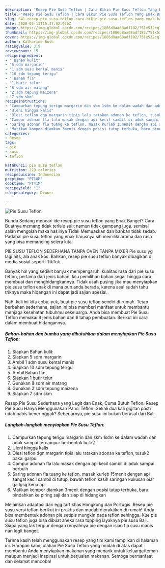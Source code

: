 ```yaml
---
description: "Resep Pie Susu Teflon | Cara Bikin Pie Susu Teflon Yang Enak Banget"
title: "Resep Pie Susu Teflon | Cara Bikin Pie Susu Teflon Yang Enak Banget"
slug: 641-resep-pie-susu-teflon-cara-bikin-pie-susu-teflon-yang-enak-banget
date: 2020-05-13T15:37:02.026Z
image: https://img-global.cpcdn.com/recipes/1866d8aa68adf182/751x532cq70/pie-susu-teflon-foto-resep-utama.jpg
thumbnail: https://img-global.cpcdn.com/recipes/1866d8aa68adf182/751x532cq70/pie-susu-teflon-foto-resep-utama.jpg
cover: https://img-global.cpcdn.com/recipes/1866d8aa68adf182/751x532cq70/pie-susu-teflon-foto-resep-utama.jpg
author: Katharine Bush
ratingvalue: 3.9
reviewcount: 15
recipeingredient:
- " Bahan kulit"
- "5 sdm margarin"
- "1 sdm susu kental manis"
- "10 sdm tepung terigu"
- " Bahan fla"
- "1 butir telur"
- "8 sdm air matang"
- "2 sdm tepung maizena"
- "7 sdm skm"
recipeinstructions:
- "Campurkan tepung terigu margarin dan skm 1sdm ke dalam wadah dan aduk sampai tercampur berbentuk bulir2"
- "Uleni hingga kalis"
- "Olesi teflon dgn margarin tipis lalu ratakan adonan ke teflon, tusuk2 pakai garpu"
- "Campur adonan fla lalu masak dengan api kecil sambil di aduk sampai berbuih"
- "Saring adonan fla tuang ke teflon, masak kurleb 15menit dengan api sangat kecil sambil di tutup, bawah teflon kasih saringan kukusan biar ga lgsg kena api"
- "Matikan kompor diamkan 3menit dengan posisi tutup terbuka, baru pindahkan ke piring saji dan siap di hidangkan"
categories:
- Resep
tags:
- pie
- susu
- teflon

katakunci: pie susu teflon 
nutrition: 229 calories
recipecuisine: Indonesian
preptime: "PT10M"
cooktime: "PT41M"
recipeyield: "1"
recipecategory: Dinner

---
```



![Pie Susu Teflon](https://img-global.cpcdn.com/recipes/1866d8aa68adf182/751x532cq70/pie-susu-teflon-foto-resep-utama.jpg)

Bunda Sedang mencari ide resep pie susu teflon yang Enak Banget? Cara Buatnya memang tidak terlalu sulit namun tidak gampang juga. semisal salah mengolah maka hasilnya Tidak Memuaskan dan bahkan tidak sedap. Padahal pie susu teflon yang enak harusnya sih memiliki aroma dan rasa yang bisa memancing selera kita.

PIE SUSU TEFLON SEDERHANA TANPA OVEN TANPA MIXER Pie susu yg lagi hits, ala anak kos. Bahkan, resep pie susu teflon banyak dibagikan di media sosial seperti TikTok.

Banyak hal yang sedikit banyak mempengaruhi kualitas rasa dari pie susu teflon, pertama dari jenis bahan, lalu pemilihan bahan segar hingga cara membuat dan menghidangkannya. Tidak usah pusing jika mau menyiapkan pie susu teflon enak di mana pun anda berada, karena asal sudah tahu triknya maka hidangan ini dapat jadi sajian spesial.


Nah, kali ini kita coba, yuk, buat pie susu teflon sendiri di rumah. Tetap berbahan sederhana, sajian ini bisa memberi manfaat untuk membantu menjaga kesehatan tubuhmu sekeluarga. Anda bisa membuat Pie Susu Teflon memakai 9 jenis bahan dan 6 tahap pembuatan. Berikut ini cara dalam membuat hidangannya.

<!--inarticleads1-->

##### Bahan-bahan dan bumbu yang dibutuhkan dalam menyiapkan Pie Susu Teflon:

1. Siapkan  Bahan kulit:
1. Siapkan 5 sdm margarin
1. Ambil 1 sdm susu kental manis
1. Siapkan 10 sdm tepung terigu
1. Ambil  Bahan fla:
1. Siapkan 1 butir telur
1. Gunakan 8 sdm air matang
1. Gunakan 2 sdm tepung maizena
1. Siapkan 7 sdm skm


Resep Pie Susu Sederhana yang Legit dan Enak, Cuma Butuh Teflon. Resep Pie Susu Hanya Menggunakan Panci Teflon. Sekali dua kali gigitan pasti udah habis bener nggak? Sebenarnya, pie susu ini bukan berasal dari Bali. 

<!--inarticleads2-->

##### Langkah-langkah menyiapkan Pie Susu Teflon:

1. Campurkan tepung terigu margarin dan skm 1sdm ke dalam wadah dan aduk sampai tercampur berbentuk bulir2
1. Uleni hingga kalis
1. Olesi teflon dgn margarin tipis lalu ratakan adonan ke teflon, tusuk2 pakai garpu
1. Campur adonan fla lalu masak dengan api kecil sambil di aduk sampai berbuih
1. Saring adonan fla tuang ke teflon, masak kurleb 15menit dengan api sangat kecil sambil di tutup, bawah teflon kasih saringan kukusan biar ga lgsg kena api
1. Matikan kompor diamkan 3menit dengan posisi tutup terbuka, baru pindahkan ke piring saji dan siap di hidangkan


Melainkan adaptasi dari egg tart khas Hongkong dan Portugis. Resep pie susu versi teflon berikut ini praktis dan mudah dipraktikan di rumah! Anda bisa membentuk adonan pie setipis mungkin pada teflon sehingga. Kue pie susu teflon juga bisa dibuat aneka rasa topping layaknya pie susu Bali. Siapa yang tak tergiur dengan renyahnya pie dengan isian fla susu manis nan legit banget. 

Terima kasih telah menggunakan resep yang tim kami tampilkan di halaman ini. Harapan kami, olahan Pie Susu Teflon yang mudah di atas dapat membantu Anda menyiapkan makanan yang menarik untuk keluarga/teman maupun menjadi inspirasi untuk berjualan makanan. Semoga bermanfaat dan selamat mencoba!

